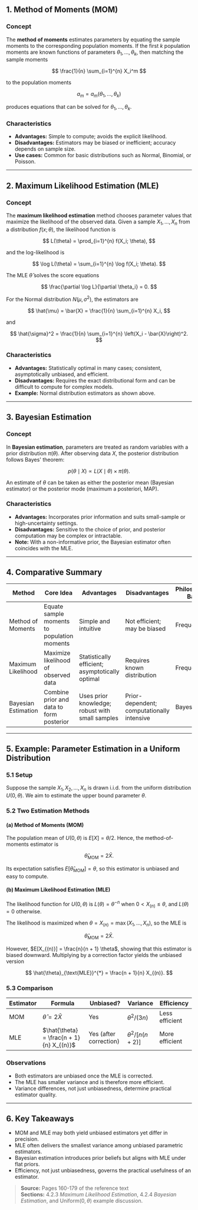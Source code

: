 ## 1. Method of Moments (MOM)

### Concept
The **method of moments** estimates parameters by equating the sample moments to the corresponding population moments.
If the first $k$ population moments are known functions of parameters $\theta_1, \dots, \theta_k$, then matching the sample moments

$$
\frac{1}{n} \sum_{i=1}^{n} X_i^m
$$

to the population moments

$$
a_m = a_m(\theta_1, \dots, \theta_k)
$$

produces equations that can be solved for $\theta_1, \dots, \theta_k$.

### Characteristics
- **Advantages:** Simple to compute; avoids the explicit likelihood.
- **Disadvantages:** Estimators may be biased or inefficient; accuracy depends on sample size.
- **Use cases:** Common for basic distributions such as Normal, Binomial, or Poisson.

---

## 2. Maximum Likelihood Estimation (MLE)

### Concept
The **maximum likelihood estimation** method chooses parameter values that maximize the likelihood of the observed data.
Given a sample $X_1, \dots, X_n$ from a distribution $f(x; \theta)$, the likelihood function is

$$
L(\theta) = \prod_{i=1}^{n} f(X_i; \theta),
$$

and the log-likelihood is

$$
\log L(\theta) = \sum_{i=1}^{n} \log f(X_i; \theta).
$$

The MLE $\hat{\theta}$ solves the score equations

$$
\frac{\partial \log L}{\partial \theta_i} = 0.
$$

For the Normal distribution $N(\mu, \sigma^2)$, the estimators are

$$
\hat{\mu} = \bar{X} = \frac{1}{n} \sum_{i=1}^{n} X_i,
$$

and

$$
\hat{\sigma}^2 = \frac{1}{n} \sum_{i=1}^{n} \left(X_i - \bar{X}\right)^2.
$$

### Characteristics
- **Advantages:** Statistically optimal in many cases; consistent, asymptotically unbiased, and efficient.
- **Disadvantages:** Requires the exact distributional form and can be difficult to compute for complex models.
- **Example:** Normal distribution estimators as shown above.

---

## 3. Bayesian Estimation

### Concept
In **Bayesian estimation**, parameters are treated as random variables with a prior distribution $\pi(\theta)$.
After observing data $X$, the posterior distribution follows Bayes' theorem:

$$
p(\theta \mid X) \propto L(X \mid \theta) \times \pi(\theta).
$$

An estimate of $\theta$ can be taken as either the posterior mean (Bayesian estimator) or the posterior mode (maximum a posteriori, MAP).

### Characteristics
- **Advantages:** Incorporates prior information and suits small-sample or high-uncertainty settings.
- **Disadvantages:** Sensitive to the choice of prior, and posterior computation may be complex or intractable.
- **Note:** With a non-informative prior, the Bayesian estimator often coincides with the MLE.

---

## 4. Comparative Summary

| Method | Core Idea | Advantages | Disadvantages | Philosophical Basis |
| --- | --- | --- | --- | --- |
| Method of Moments | Equate sample moments to population moments | Simple and intuitive | Not efficient; may be biased | Frequentist |
| Maximum Likelihood | Maximize likelihood of observed data | Statistically efficient; asymptotically optimal | Requires known distribution | Frequentist |
| Bayesian Estimation | Combine prior and data to form posterior | Uses prior knowledge; robust with small samples | Prior-dependent; computationally intensive | Bayesian |

---

## 5. Example: Parameter Estimation in a Uniform Distribution

### 5.1 Setup
Suppose the sample $X_1, X_2, \dots, X_n$ is drawn i.i.d. from the uniform distribution $U(0, \theta)$.
We aim to estimate the upper bound parameter $\theta$.

### 5.2 Two Estimation Methods

#### (a) Method of Moments (MOM)
The population mean of $U(0, \theta)$ is $E[X] = \theta / 2$.
Hence, the method-of-moments estimator is

$$
\hat{\theta}_{\text{MOM}} = 2 \bar{X}.
$$

Its expectation satisfies $E[\hat{\theta}_{\text{MOM}}] = \theta$, so this estimator is unbiased and easy to compute.

#### (b) Maximum Likelihood Estimation (MLE)
The likelihood function for $U(0, \theta)$ is $L(\theta) = \theta^{-n}$ when $0 < X_{(n)} \le \theta$, and $L(\theta) = 0$ otherwise.

The likelihood is maximized when $\theta = X_{(n)} = \max(X_1, \dots, X_n)$, so the MLE is

$$
\hat{\theta}_{\text{MOM}} = 2 \bar{X}.
$$
<!-- $$
\hat{\theta}_{\text{MLE}} = X_{(n)}.
$$ -->

However, $E[X_{(n)}] = \frac{n}{n + 1} \theta$, showing that this estimator is biased downward.
Multiplying by a correction factor yields the unbiased version

$$
\hat{\theta}_{\text{MLE}}^{*} = \frac{n + 1}{n} X_{(n)}.
$$

### 5.3 Comparison

| Estimator | Formula | Unbiased? | Variance | Efficiency |
| --- | --- | --- | --- | --- |
| MOM | $\hat{\theta} = 2 \bar{X}$ | Yes | $\theta^2 / (3n)$ | Less efficient |
| MLE | $\hat{\theta} = \frac{n + 1}{n} X_{(n)}$ | Yes (after correction) | $\theta^2 / \left[n(n + 2)\right]$ | More efficient |

### Observations
- Both estimators are unbiased once the MLE is corrected.
- The MLE has smaller variance and is therefore more efficient.
- Variance differences, not just unbiasedness, determine practical estimator quality.

---

## 6. Key Takeaways
- MOM and MLE may both yield unbiased estimators yet differ in precision.
- MLE often delivers the smallest variance among unbiased parametric estimators.
- Bayesian estimation introduces prior beliefs but aligns with MLE under flat priors.
- Efficiency, not just unbiasedness, governs the practical usefulness of an estimator.

> **Source:** Pages 160-179 of the reference text  
> **Sections:** 4.2.3 *Maximum Likelihood Estimation*, 4.2.4 *Bayesian Estimation*, and Uniform$(0, \theta)$ example discussion.
